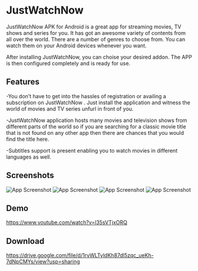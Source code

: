 
# JustWatchNow  

JustWatchNow APK for Android is a great app for streaming movies, TV shows and series for you. It has got an awesome variety of contents from all over the world. There are a number of genres to choose from. You can watch them on your Android devices whenever you want.

After installing JustWatchNow, you can choise your desired addon. The APP is then configured completely and is ready for use.


## Features

-You don’t have to get into the hassles of registration or availing a subscription on JustWatchNow . Just install the application and witness the world of movies and TV series unfurl in front of you.

-JustWatchNow  application hosts many movies and television shows from different parts of the world so if you are searching for a classic movie title that is not found on any other app then there are chances that you would find the title here.

-Subtitles support is present enabling you to watch movies in different languages as well.


## Screenshots

![App Screenshot](/IMG/52.jpg)
![App Screenshot](/IMG/00.jpg)
![App Screenshot](/IMG/28.jpg)
![App Screenshot](/IMG/83.jpg)

## Demo

https://www.youtube.com/watch?v=l35sVTjxORQ


## Download
https://drive.google.com/file/d/1rvWLTyldKh87dl5zqc_ueKh-7dNpCMYs/view?usp=sharing
